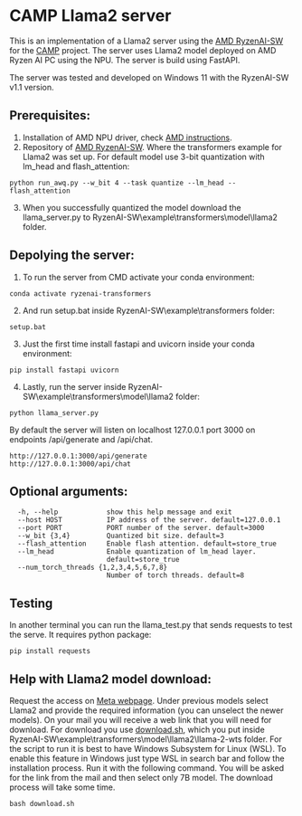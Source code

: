 # CAMP Llama2 server

This is an implementation of a Llama2 server using the [AMD RyzenAI-SW](https://github.com/amd/RyzenAI-SW) for the [CAMP](https://github.com/MHudomalj/CAMP) project. The server uses Llama2 model deployed on AMD Ryzen AI PC using the NPU. The server is build using FastAPI.

The server was tested and developed on Windows 11 with the RyzenAI-SW v1.1 version.

## Prerequisites:
1. Installation of AMD NPU driver, check [AMD instructions](https://ryzenai.docs.amd.com/en/latest/inst.html).
2. Repository of [AMD RyzenAI-SW](https://github.com/amd/RyzenAI-SW). Where the transformers example for Llama2 was set up. For default model use 3-bit quantization with lm_head and flash_attention:
```
python run_awq.py --w_bit 4 --task quantize --lm_head --flash_attention
```
3. When you successfully  quantized the model download the llama_server.py to RyzenAI-SW\example\transformers\model\llama2 folder.

## Depolying the server:
1. To run the server from CMD activate your conda environment:
```
conda activate ryzenai-transformers
```
2. And run setup.bat inside RyzenAI-SW\example\transformers folder:
```
setup.bat
```
3. Just the first time install fastapi and uvicorn inside your conda environment:
```
pip install fastapi uvicorn
```
4. Lastly, run the server inside RyzenAI-SW\example\transformers\model\llama2 folder:
```
python llama_server.py
```
By default the server will listen on localhost 127.0.0.1 port 3000 on endpoints /api/generate and /api/chat.
```
http://127.0.0.1:3000/api/generate
http://127.0.0.1:3000/api/chat
```

## Optional arguments:
```
  -h, --help            show this help message and exit
  --host HOST           IP address of the server. default=127.0.0.1
  --port PORT           PORT number of the server. default=3000
  --w_bit {3,4}         Quantized bit size. default=3
  --flash_attention     Enable flash attention. default=store_true
  --lm_head             Enable quantization of lm_head layer.
                        default=store_true
  --num_torch_threads {1,2,3,4,5,6,7,8}
                        Number of torch threads. default=8
```

## Testing
In another terminal you can run the llama_test.py that sends requests to test the serve. It requires python package:
```
pip install requests
```

## Help with Llama2 model download:
Request the access on [Meta webpage](https://llama.meta.com/llama-downloads/). Under previous models select Llama2 and provide the required information (you can unselect the newer models). On your mail you will receive a web link that you will need for download. For download you use [download.sh](https://github.com/meta-llama/llama/blob/main/download.sh), which you put inside RyzenAI-SW\example\transformers\model\llama2\llama-2-wts folder. For the script to run it is best to have Windows Subsystem for Linux (WSL). To enable this feature in Windows just type WSL in search bar and follow the installation process. Run it with the following command. You will be asked for the link from the mail and then select only 7B model. The download process will take some time.
```
bash download.sh
```